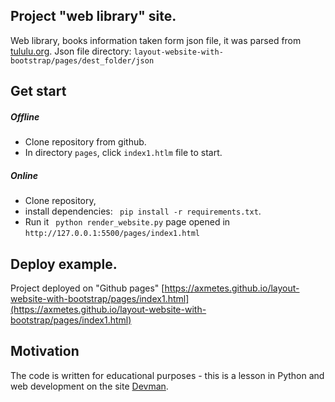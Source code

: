 ## Project "web library" site.
Web library, books information taken form json file, it was parsed from [tululu.org](tululu.org). Json file directory:
 ```layout-website-with-bootstrap/pages/dest_folder/json```

## Get start
##### Offline
- Clone repository from github.
- In directory ```pages```, click 
```index1.htlm``` file to start.

##### Online
- Clone repository, 
- install dependencies:
``` pip install -r requirements.txt```.
- Run it ``` python render_website.py``` page opened in ```http://127.0.0.1:5500/pages/index1.html```

## Deploy example.
Project deployed on "Github pages" [https://axmetes.github.io/layout-website-with-bootstrap/pages/index1.html](https://axmetes.github.io/layout-website-with-bootstrap/pages/index1.html)

## Motivation
The code is written for educational purposes - this is a lesson in Python and web development on the site [Devman](https://dvmn.org).
  